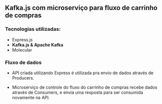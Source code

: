 ## Kafka.js com microserviço para fluxo de carrinho de compras

### Tecnologias utilizadas:

- Express.js
- **Kafka.js & Apache Kafka**
- Molecular

### Fluxo de dados

- API criada utilizando Express é utilizada pra envio de dados através de Producers.

- Microserviço de controle do fluxo do carrinho de compras recebe dados através de Consumers, e envia uma resposta  para ser consumida novamente na API.